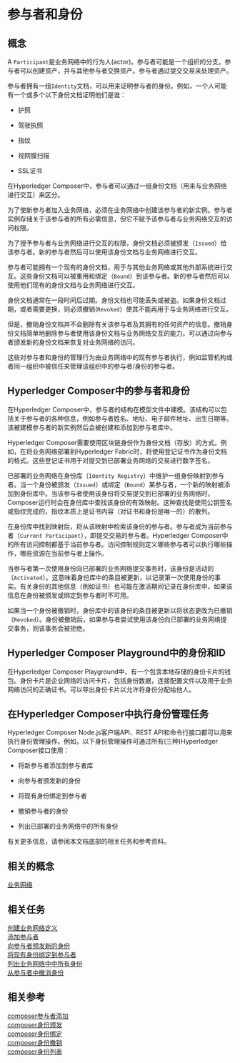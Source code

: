 # 参与者和身份

## 概念

A `Participant`是业务网络中的行为人(actor)。参与者可能是一个组织的分支。参与者可以创建资产，并与其他参与者交换资产。参与者通过提交交易来处理资产。

参与者拥有一组`Identity`文档，可以用来证明参与者的身份。例如，一个人可能有一个或多个以下身份文档证明他们是谁：

- 护照

- 驾驶执照

- 指纹

- 视网膜扫描

- SSL证书

在Hyperledger Composer中，参与者可以通过一组身份文档（用来与业务网络进行交互）来区分。

为了使新参与者加入业务网络，必须在业务网络中创建该参与者的新实例。参与者实例存储关于该参与者的所有必需信息，但它不赋予该参与者与业务网络交互的访问权限。

为了授予参与者与业务网络进行交互的权限，身份文档必须被颁发（`Issued`）给该参与者。新的参与者然后可以使用该身份文档与业务网络进行交互。

参与者可能拥有一个现有的身份文档，用于与其他业务网络或其他外部系统进行交互。这些身份文档可以被重用和绑定（`Bound`）到该参与者。新的参与者然后可以使用他们现有的身份文档与业务网络进行交互。

身份文档通常在一段时间后过期。身份文档也可能丢失或被盗。如果身份文档过期，或者需要更换，则必须撤销(`Revoked`）使其不能再用于与业务网络进行交互。

但是，撤销身份文档并不会删除有关该参与者及其拥有的任何资产的信息。撤销身份文档简单地删除参与者使用该身份文档与业务网络交互的能力。可以通过向参与者颁发新的身份文档来恢复对业务网络的访问。

这些对参与者和身份的管理行为由业务网络中的现有参与者执行，例如监管机构或者同一组织中被信任来管理该组织中的参与者/身份的参与者。

## Hyperledger Composer中的参与者和身份

在Hyperledger Composer中，参与者的结构在模型文件中建模。该结构可以包括关于参与者的各种信息，例如参与者姓名、地址、电子邮件地址、出生日期等。该被建模参与者的新实例然后会被创建和添加到参与者库中。

Hyperledger Composer需要使用区块链身份作为身份文档（存放）的方式。例如，在将业务网络部署到Hyperledger Fabric时，将使用登记证书作为身份文档的格式。这些登记证书用于对提交到已部署业务网络的交易进行数字签名。

已部署的业务网络在身份库（`Identity Registry`）中维护一组身份映射到参与者。当一个身份被颁发（`Issued`）或绑定（`Bound`）某参与者，一个新的映射被添加到身份库中。当该参与者使用该身份将交易提交到已部署的业务网络时，Composer运行时会在身份库中查找该身份的有效映射。这种查找是使用公钥签名或指纹完成的，指纹本质上是证书内容（对证书和身份是唯一的）的散列。

在身份库中找到映射后，将从该映射中检索该身份的参与者。参与者成为当前参与者（`Current Participant`），即提交交易的参与者。Hyperledger Composer中的所有访问控制都基于当前参与者。访问控制规则定义哪些参与者可以执行哪些操作，哪些资源在当前参与者上操作。

当参与者第一次使用身份向已部署的业务网络提交事务时，该身份是活动的（`Activated`）。这意味着身份库中的条目被更新，以记录第一次使用身份的事实。有关身份的其他信息（例如证书）也可能在激活期间记录在身份库中，如果该信息在身份被颁发或绑定到参与者时不可用。

如果当一个身份被撤销时，身份库中的该身份的条目被更新以将状态更改为已撤销（`Revoked`）。身份被撤销后，如果参与者尝试使用该身份向已部署的业务网络提交事务，则该事务会被拒绝。

## Hyperledger Composer Playground中的身份和ID

在Hyperledger Composer Playground中，有一个包含本地存储的身份卡片的钱包。身份卡片是企业网络的访问卡片，包括身份数据，连接配置文件以及用于业务网络访问的正确证书。可以导出身份卡片以允许将身份分配给他人。

## 在Hyperledger Composer中执行身份管理任务

Hyperledger Composer Node.js客户端API、REST API和命令行接口都可以用来执行身份管理操作。例如，以下身份管理操作可通过所有(三种)Hyperledger Composer接口使用：

- 将新参与者添加到参与者库

- 向参与者颁发新的身份

- 将现有身份绑定到参与者

- 撤销参与者的身份

- 列出已部署的业务网络中的所有身份

有关更多信息，请参阅本文档底部的相关任务和参考资料。

## 相关的概念

[业务网络](business-network_business-network-index.html)

## 相关任务

[创建业务网络定义](business-network_bnd-create.md)  
[添加参与者](managing_participant-add.md)  
[向参与者颁发新的身份](managing_identity-issue.md)  
[将现有身份绑定到参与者](managing_identity-bind.md)  
[列出业务网络中中所有身份](managing_identity-list.md)  
[从参与者中撤消身份](managing_identity-revoke.md)  

## 相关参考

[composer参与者添加](https://hyperledger.github.io/composer/stable/reference/composer.participant.add.html)  
[composer身份颁发](https://hyperledger.github.io/composer/stable/reference/composer.identity.issue.html)  
[composer身份绑定](https://hyperledger.github.io/composer/stable/reference/composer.identity.bind.html)  
[composer身份撤销](https://hyperledger.github.io/composer/stable/reference/composer.identity.revoke.html)  
[composer身份列表](https://hyperledger.github.io/composer/stable/reference/composer.identity.list.html)  
 

